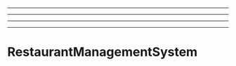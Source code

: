 --------------------------------------------------------------------------------------------
----------------------------------------------------------------------------------------------------
----------------------------------------------------------------------------------------------------
----------------------------------------------------------------------------------------------------
# RestaurantManagementSystem
